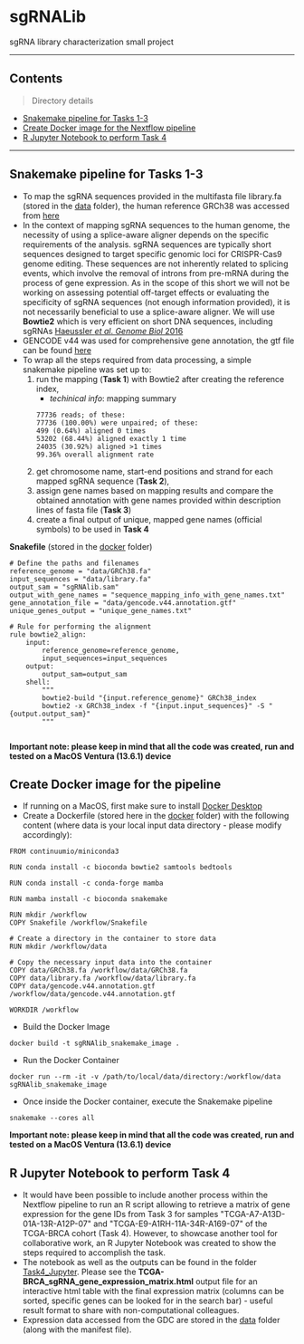 # sgRNALib
sgRNA library characterization small project

---

## Contents

> Directory details

- [Snakemake pipeline for Tasks 1-3](#Snake)
- [Create Docker image for the Nextflow pipeline](#Docker)
- [R Jupyter Notebook to perform Task 4](#RJupyter)

---

## Snakemake pipeline for Tasks 1-3

- To map the sgRNA sequences provided in the multifasta file library.fa (stored in the [data](data/) folder), the human reference GRCh38 was accessed from [here](https://hgdownload.soe.ucsc.edu/goldenPath/hg38/bigZips/)
- In the context of mapping sgRNA sequences to the human genome, the necessity of using a splice-aware aligner depends on the specific requirements of the analysis. sgRNA sequences are typically short sequences designed to target specific genomic loci for CRISPR-Cas9 genome editing. These sequences are not inherently related to splicing events, which involve the removal of introns from pre-mRNA during the process of gene expression. As in the scope of this short we will not be working on assessing potential off-target effects or evaluating the specificity of sgRNA sequences (not enough information provided), it is not necessarily beneficial to use a splice-aware aligner. We will use **Bowtie2** which is very efficient on short DNA sequences, including sgRNAs [Haeussler  *et al*. *Genome Biol* 2016](https://genomebiology.biomedcentral.com/articles/10.1186/s13059-016-1012-2)
- GENCODE v44 was used for comprehensive gene annotation, the gtf file can be found [here](https://www.gencodegenes.org/human/)
- To wrap all the steps required from data processing, a simple snakemake pipeline was set up to:
	1. run the mapping (**Task 1**) with Bowtie2 after creating the reference index,
		- *techinical info*: mapping summary
		```shell
  		77736 reads; of these:
		77736 (100.00%) were unpaired; of these:
 		499 (0.64%) aligned 0 times
 		53202 (68.44%) aligned exactly 1 time
 		24035 (30.92%) aligned >1 times
  		99.36% overall alignment rate
  		```
	3. get chromosome name, start-end positions and strand for each mapped sgRNA sequence (**Task 2**),
	4. assign gene names based on mapping results and compare the obtained annotation with gene names provided within description lines of fasta file (**Task 3**)
	5. create a final output of unique, mapped gene names (official symbols) to be used in **Task 4**
	
**Snakefile** (stored in the [docker](docker/) folder)
```shell
# Define the paths and filenames
reference_genome = "data/GRCh38.fa"
input_sequences = "data/library.fa"
output_sam = "sgRNAlib.sam"
output_with_gene_names = "sequence_mapping_info_with_gene_names.txt"
gene_annotation_file = "data/gencode.v44.annotation.gtf"
unique_genes_output = "unique_gene_names.txt"

# Rule for performing the alignment
rule bowtie2_align:
    input:
        reference_genome=reference_genome,
        input_sequences=input_sequences
    output:
        output_sam=output_sam
    shell:
        """
        bowtie2-build "{input.reference_genome}" GRCh38_index
        bowtie2 -x GRCh38_index -f "{input.input_sequences}" -S "{output.output_sam}"
        """


```

**Important note: please keep in mind that all the code was created, run and tested on a MacOS Ventura (13.6.1) device**

## Create Docker image for the pipeline

- If running on a MacOS, first make sure to install [Docker Desktop](https://docs.docker.com/desktop/install/mac-install/)
- Create a Dockerfile (stored here in the [docker](docker/) folder) with the following content (where data is your local input data directory - please modify accordingly):
```shell
FROM continuumio/miniconda3

RUN conda install -c bioconda bowtie2 samtools bedtools

RUN conda install -c conda-forge mamba

RUN mamba install -c bioconda snakemake

RUN mkdir /workflow
COPY Snakefile /workflow/Snakefile

# Create a directory in the container to store data
RUN mkdir /workflow/data

# Copy the necessary input data into the container
COPY data/GRCh38.fa /workflow/data/GRCh38.fa
COPY data/library.fa /workflow/data/library.fa
COPY data/gencode.v44.annotation.gtf /workflow/data/gencode.v44.annotation.gtf

WORKDIR /workflow

```
- Build the Docker Image
```shell
docker build -t sgRNAlib_snakemake_image .

```
- Run the Docker Container
```shell
docker run --rm -it -v /path/to/local/data/directory:/workflow/data sgRNAlib_snakemake_image

```
- Once inside the Docker container, execute the Snakemake pipeline
```shell
snakemake --cores all
```

**Important note: please keep in mind that all the code was created, run and tested on a MacOS Ventura (13.6.1) device**

## R Jupyter Notebook to perform Task 4

- It would have been possible to include another process within the Nextflow pipeline to run an R script allowing to retrieve a matrix of gene expression for the gene IDs from Task 3 for samples "TCGA-A7-A13D-01A-13R-A12P-07" and "TCGA-E9-A1RH-11A-34R-A169-07" of the TCGA-BRCA cohort (Task 4). However, to showcase another tool for collaborative work, an R Jupyter Notebook was created to show the steps required to accomplish the task.
- The notebook as well as the outputs can be found in the folder [Task4_Jupyter](Task4_Jupyter/). Please see the **TCGA-BRCA_sgRNA_gene_expression_matrix.html** output file for an interactive html table with the final expression matrix (columns can be sorted, specific genes can be looked for in the search bar) - useful result format to share with non-computational colleagues.
- Expression data accessed from the GDC are stored in the [data](data/) folder (along with the manifest file).

